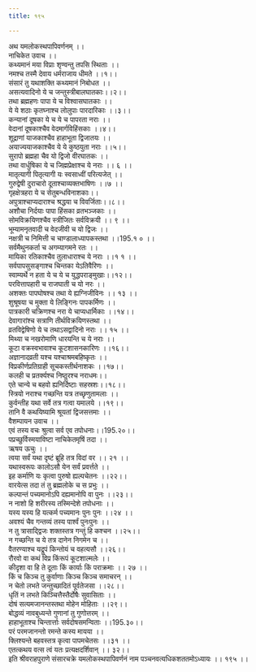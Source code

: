 ```yaml
---
title: १९५

---
```

अथ यमलोकस्थपापिवर्णनम् ।।  
नाचिकेत उवाच ।।  
कथ्यमानं मया विप्राः शृण्वन्तु तपसि स्थिताः ।।  
नमश्च तस्मै देवाय धर्मराजाय धीमते ।।१।।  
संसारं तु यथाशक्ति कथ्यमानं निबोधत ।।  
असत्यवादिनो ये च जन्तुस्त्रीबालघातकाः।।२।।  
तथा ब्रह्महणः पापा ये च विश्वासघातकाः ।।  
ये ये शठाः कृतघ्नाश्च लोलुपाः पारदारिकाः ।।३।।  
कन्यानां दूषका ये च ये च पापरता नराः ।।  
वेदानां दूषकाश्चैव वेदमार्गविहिंसकाः ।।४।।  
शूद्राणां याजकाश्चैव हाहाभूता द्विजातयः ।।  
अयाज्ययाजकाश्चैव ये ये कुष्ठयुता नराः ।।५।।  
सुरापो ब्रह्महा चैव यो द्विजो वीरघातकः ।।  
तथा वार्धुषिका ये च जिह्मप्रेक्षाश्च ये नराः ।। ६ ।।  
मातृत्यागी पितृत्यागी यः स्वसाध्वीं परित्यजेत् ।।  
गुरुद्वेषी दुराचारो दूताश्चाव्यक्तभाषिणः ।।७ ।।  
गृहक्षेत्रहरा ये च सेतुबन्धविनाशकाः।।  
अपुत्राश्चाप्यदाराश्च श्रद्धया च विवर्जिताः।।८।।  
अशौचा निर्दयाः पापा हिंसका व्रतभञ्जकाः ।।  
सोमविक्रयिणश्चैव स्त्रीजितः सर्वविक्रयी ।। ९ ।।  
भूम्यामनृतवादी च वेदजीवी च यो द्विजः ।।  
नक्षत्री च निमित्ती च चाण्डालाध्यापकस्तथा ।।195.१ ० ।।  
सर्वमैथुनकर्ता च अगम्यागमने रतः ।।  
मायिका रतिकाश्चैव तुलाधाराश्च ये नराः ।।१ १ ।।  
सर्वपापसुसङ्गाश्च चिन्तका येऽतिवैरिणः ।।  
स्वाम्यर्थे न हता ये च ये च युद्धपराङ्मुखाः।।१२।।  
परवित्तापहारी च राजघाती च यो नरः ।।  
अशक्तः पापघोषश्च तथा ये ह्यग्निजीविनः ।। १३ ।।  
शुश्रूषया च मुक्ता ये लिङ्गिनः पापकर्मिणः ।।  
पात्रकारी चक्रिणश्च नरा ये चाप्यधार्मिकाः ।।१४।।  
देवागारांश्च सत्राणि तीर्थविक्रयिणस्तथा ।।  
व्रतविद्वेषिणो ये च तथाऽसद्वादिनो नराः ।। १५ ।।  
मिथ्या च नखरोमाणि धारयन्ति च ये नराः ।।  
कूटा वक्रस्वभावाश्च कूटशासनकारिणः ।।१६।।  
अज्ञानादव्रती यश्च यश्चाश्रमबहिष्कृतः ।।  
विप्रकीर्णप्रतिग्राही सूचकस्तीर्थनाशकः ।।१७।।  
कलही च प्रतर्क्यश्च निष्ठुरश्च नराधमः।।  
एते चान्ये च बहवो ह्यनिर्दिष्टाः सहस्रशः।।१८।।  
स्त्रियो नराश्च गच्छन्ति यत्र तच्छृणुतामलाः ।।  
कुर्वन्तीह यथा सर्वे तत्र गत्वा यमालये ।।१९।।  
तानि वै कथयिष्यामि श्रूयतां द्विजसत्तमाः ।।  
वैशम्पायन उवाच ।।  
एवं तस्य वचः श्रुत्वा सर्व एव तपोधनाः।।195.२०।।  
पप्रच्छुर्विस्मयाविष्टा नाचिकेतमृषिं तदा ।।  
ऋषय ऊचुः ।।  
त्वया सर्वं यथा दृष्टं ब्रूहि तत्र विदां वर ।। २१ ।।  
यथास्वरूपः कालोऽसौ येन सर्वं प्रवर्त्तते ।।  
इह कर्माणि यः कृत्वा पुरुषो ह्यल्पचेतनः ।।२२।।  
वारयेत्स तदा तं तु ब्रह्मलोके च स प्रभुः ।।  
कल्पान्तं पच्यमानोऽपि दह्यमानोपि वा पुनः ।।२३।।  
न नाशो हि शरीरस्य तस्मिन्देशे तपोधनाः ।।  
यस्य यस्य हि यत्कर्म पच्यमानः पुनः पुनः ।।२४ ।।  
अवश्यं चैव गन्तव्यं तस्य पार्श्वं पुनःपुनः ।।  
न तु त्रासाद्द्विजः शक्तस्तत्र गन्तुं हि कश्चन ।।२५।।  
न गच्छन्ति च ये तत्र दानेन निगमेन च ।।  
वैतरण्याश्च यद्रूपं किन्तोयं च वहत्यसौ ।।२६।।  
रौरवो वा कथं विप्र किंरूपं कूटशाल्मलेः ।।  
कीदृशा वा हि ते दूताः किं कार्याः किं पराक्रमाः ।। २७ ।।  
किं च किञ्च तु कुर्वाणाः किञ्च किञ्च समाचरन् ।।  
न चेतो लभते जन्तुच्छादितं पूर्वतेजसा ।।२८।।  
धृतिं न लभते किञ्चित्तैस्तैर्दोषैः सुवासिताः ।।  
दोषं सत्यमजानन्तस्तथा मोहेन मोहिताः ।।२९।।  
बोद्धव्यं नावबुध्यन्ते गुणानां तु गुणोत्तरम् ।।  
हाहाभूताश्च चिन्तार्त्ताः सर्वदोषसमन्विताः ।।195.३०।।  
परं परमजानन्तो रमन्ते कस्य मायया ।।  
क्लिश्यन्ते बहवस्तत्र कृत्वा पापमचेतसः ।।३१ ।।  
एतत्कथय वत्स त्वं यतः प्रत्यक्षदर्शिवान् ।। ३२।।  
इति श्रीवराहपुराणे संसारचक्रे यमलोकस्थपापिवर्णनं नाम पञ्चनवत्यधिकशततमोऽध्यायः ।। १९५ ।।
